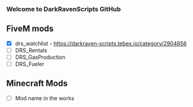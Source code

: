 ### Welcome to DarkRavenScripts GitHub

## FiveM mods
- [X] drs_watchlist - https://darkraven-scripts.tebex.io/category/2904856
- [ ] DRS_Rentals
- [ ] DRS_GasProduction
- [ ] DRS_Fueler

## Minecraft Mods
- [ ] Mod name in the works
